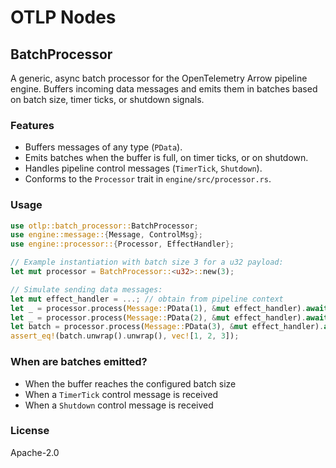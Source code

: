 # OTLP Nodes

## BatchProcessor

A generic, async batch processor for the OpenTelemetry Arrow pipeline engine. Buffers incoming data messages and emits them in batches based on batch size, timer ticks, or shutdown signals.

### Features
- Buffers messages of any type (`PData`).
- Emits batches when the buffer is full, on timer ticks, or on shutdown.
- Handles pipeline control messages (`TimerTick`, `Shutdown`).
- Conforms to the `Processor` trait in `engine/src/processor.rs`.

### Usage

```rust
use otlp::batch_processor::BatchProcessor;
use engine::message::{Message, ControlMsg};
use engine::processor::{Processor, EffectHandler};

// Example instantiation with batch size 3 for a u32 payload:
let mut processor = BatchProcessor::<u32>::new(3);

// Simulate sending data messages:
let mut effect_handler = ...; // obtain from pipeline context
let _ = processor.process(Message::PData(1), &mut effect_handler).await;
let _ = processor.process(Message::PData(2), &mut effect_handler).await;
let batch = processor.process(Message::PData(3), &mut effect_handler).await;
assert_eq!(batch.unwrap().unwrap(), vec![1, 2, 3]);
```

### When are batches emitted?
- When the buffer reaches the configured batch size
- When a `TimerTick` control message is received
- When a `Shutdown` control message is received

### License
Apache-2.0
